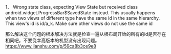 1、
Wrong state class, expecting View State but received class android.widget.ProgressBar$SavedState instead.
This usually happens when two views of different type have the same id in the same hierarchy.
This view's id is id/a_k. Make sure other views do not use the same id

那么解决这个问题的根本解决方法就是检查一遍从根布局开始的所有的id是否存在相同吧。不要侥幸高版本的机型没有出现问题。
https://www.jianshu.com/p/59ca8b3ce9e8